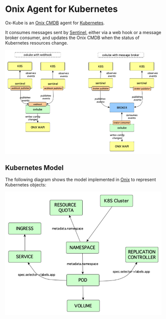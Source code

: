 # Onix Agent for Kubernetes

Ox-Kube is an [Onix CMDB](http://onix.gatblau.org) agent for [Kubernetes](http://kubernetes.io).
 
 It consumes messages sent by [Sentinel](http://sentinel.gatblau.org), 
 either via a web hook or a message broker consumer, and updates the Onix CMDB when the status of Kubernetes resources change.
 
 ![OxKube](pics/ox_kube.png)

 ## Kubernetes Model

 The following diagram shows the model implemented in [Onix](http://onix.gatblau.org) to represent Kubernetes objects:

 ![k8s Model](./pics/k8s_model.png)